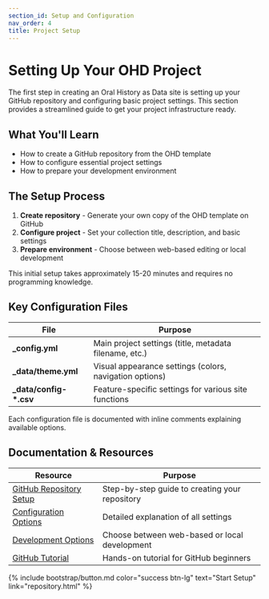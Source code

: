 ```yaml
---
section_id: Setup and Configuration
nav_order: 4
title: Project Setup
---
```


# Setting Up Your OHD Project

The first step in creating an Oral History as Data site is setting up your GitHub repository and configuring basic project settings. This section provides a streamlined guide to get your project infrastructure ready.

## What You'll Learn

- How to create a GitHub repository from the OHD template
- How to configure essential project settings
- How to prepare your development environment

## The Setup Process

1. **Create repository** - Generate your own copy of the OHD template on GitHub
2. **Configure project** - Set your collection title, description, and basic settings
3. **Prepare environment** - Choose between web-based editing or local development

This initial setup takes approximately 15-20 minutes and requires no programming knowledge.

## Key Configuration Files

| File | Purpose |
|------|---------|
| **_config.yml** | Main project settings (title, metadata filename, etc.) |
| **_data/theme.yml** | Visual appearance settings (colors, navigation options) |
| **_data/config-*.csv** | Feature-specific settings for various site functions |

Each configuration file is documented with inline comments explaining available options.

## Documentation & Resources

| Resource | Purpose |
|----------|---------|
| [GitHub Repository Setup](repository.html) | Step-by-step guide to creating your repository |
| [Configuration Options](configuration.html) | Detailed explanation of all settings |
| [Development Options](development-options.html) | Choose between web-based or local development |
| [GitHub Tutorial](tutorial-github.html) | Hands-on tutorial for GitHub beginners |

{% include bootstrap/button.md color="success btn-lg" text="Start Setup" link="repository.html" %}